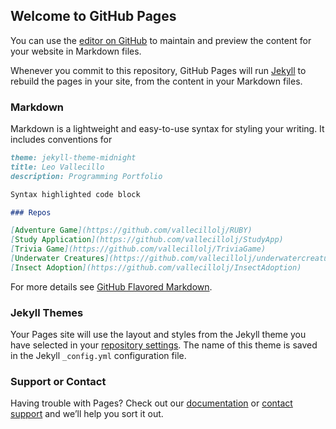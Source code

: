 ## Welcome to GitHub Pages

You can use the [editor on GitHub](https://github.com/vallecillolj/vallecillolj.github.io/edit/main/index.md) to maintain and preview the content for your website in Markdown files.

Whenever you commit to this repository, GitHub Pages will run [Jekyll](https://jekyllrb.com/) to rebuild the pages in your site, from the content in your Markdown files.

### Markdown

Markdown is a lightweight and easy-to-use syntax for styling your writing. It includes conventions for

```markdown
theme: jekyll-theme-midnight
title: Leo Vallecillo
description: Programming Portfolio

Syntax highlighted code block

### Repos

[Adventure Game](https://github.com/vallecillolj/RUBY)
[Study Application](https://github.com/vallecillolj/StudyApp)
[Trivia Game](https://github.com/vallecillolj/TriviaGame)
[Underwater Creatures](https://github.com/vallecillolj/underwatercreatures)
[Insect Adoption](https://github.com/vallecillolj/InsectAdoption)
```

For more details see [GitHub Flavored Markdown](https://guides.github.com/features/mastering-markdown/).

### Jekyll Themes

Your Pages site will use the layout and styles from the Jekyll theme you have selected in your [repository settings](https://github.com/vallecillolj/vallecillolj.github.io/settings). The name of this theme is saved in the Jekyll `_config.yml` configuration file.

### Support or Contact

Having trouble with Pages? Check out our [documentation](https://docs.github.com/categories/github-pages-basics/) or [contact support](https://github.com/contact) and we’ll help you sort it out.
